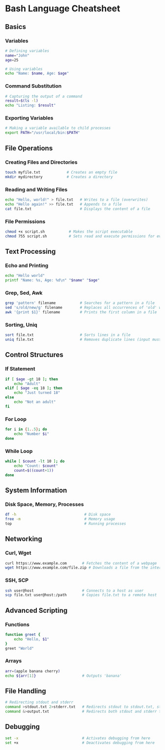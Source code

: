 # Bash Language Cheatsheet

## Basics

### Variables
```bash
# Defining variables
name="John"
age=25

# Using variables
echo "Name: $name, Age: $age"
```

### Command Substitution
```bash
# Capturing the output of a command
result=$(ls -l)
echo "Listing: $result"
```

### Exporting Variables
```bash
# Making a variable available to child processes
export PATH="/usr/local/bin:$PATH"
```

## File Operations

### Creating Files and Directories
```bash
touch myfile.txt            # Creates an empty file
mkdir mydirectory           # Creates a directory
```

### Reading and Writing Files
```bash
echo "Hello, world!" > file.txt   # Writes to a file (overwrites)
echo "Hello again!" >> file.txt   # Appends to a file
cat file.txt                      # Displays the content of a file
```

### File Permissions
```bash
chmod +x script.sh           # Makes the script executable
chmod 755 script.sh          # Sets read and execute permissions for everyone, write for owner
```

## Text Processing

### Echo and Printing
```bash
echo "Hello world"
printf "Name: %s, Age: %d\n" "$name" "$age"
```

### Grep, Sed, Awk
```bash
grep 'pattern' filename           # Searches for a pattern in a file
sed 's/old/new/g' filename        # Replaces all occurrences of 'old' with 'new' in file
awk '{print $1}' filename         # Prints the first column in a file
```

### Sorting, Uniq
```bash
sort file.txt                     # Sorts lines in a file
uniq file.txt                     # Removes duplicate lines (input must be sorted)
```

## Control Structures

### If Statement
```bash
if [ $age -gt 18 ]; then
    echo "Adult"
elif [ $age -eq 18 ]; then
    echo "Just turned 18"
else
    echo "Not an adult"
fi
```

### For Loop
```bash
for i in {1..5}; do
    echo "Number $i"
done
```

### While Loop
```bash
while [ $count -lt 10 ]; do
    echo "Count: $count"
    count=$((count+1))
done
```

## System Information

### Disk Space, Memory, Processes
```bash
df -h                               # Disk space
free -m                             # Memory usage
top                                 # Running processes
```

## Networking

### Curl, Wget
```bash
curl https://www.example.com       # Fetches the content of a webpage
wget https://www.example.com/file.zip # Downloads a file from the internet
```

### SSH, SCP
```bash
ssh user@host                      # Connects to a host as user
scp file.txt user@host:/path       # Copies file.txt to a remote host
```

## Advanced Scripting

### Functions
```bash
function greet {
    echo "Hello, $1"
}
greet "World"
```

### Arrays
```bash
arr=(apple banana cherry)
echo ${arr[1]}                     # Outputs 'banana'
```

## File Handling
```bash
# Redirecting stdout and stderr
command >stdout.txt 2>stderr.txt   # Redirects stdout to stdout.txt, stderr to stderr.txt
command &>output.txt               # Redirects both stdout and stderr to output.txt
```

## Debugging
```bash
set -x                             # Activates debugging from here
set +x                             # Deactivates debugging from here
```


